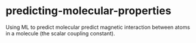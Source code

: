 # predicting-molecular-properties
Using ML to predict molecular predict magnetic interaction between atoms in a molecule (the scalar coupling constant).
